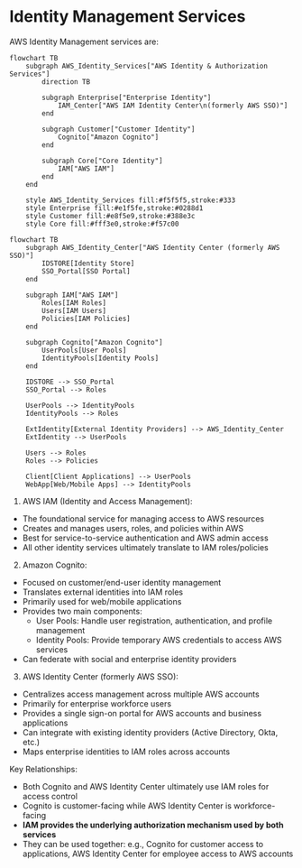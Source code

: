 # Identity Management Services

AWS Identity Management services are:



```mermaid
flowchart TB
    subgraph AWS_Identity_Services["AWS Identity & Authorization Services"]
        direction TB
        
        subgraph Enterprise["Enterprise Identity"]
            IAM_Center["AWS IAM Identity Center\n(formerly AWS SSO)"]
        end
        
        subgraph Customer["Customer Identity"]
            Cognito["Amazon Cognito"]
        end
        
        subgraph Core["Core Identity"]
            IAM["AWS IAM"]
        end
    end

    style AWS_Identity_Services fill:#f5f5f5,stroke:#333
    style Enterprise fill:#e1f5fe,stroke:#0288d1
    style Customer fill:#e8f5e9,stroke:#388e3c
    style Core fill:#fff3e0,stroke:#f57c00
```

```mermaid
flowchart TB
    subgraph AWS_Identity_Center["AWS Identity Center (formerly AWS SSO)"]
        IDSTORE[Identity Store]
        SSO_Portal[SSO Portal]
    end
    
    subgraph IAM["AWS IAM"]
        Roles[IAM Roles]
        Users[IAM Users]
        Policies[IAM Policies]
    end
    
    subgraph Cognito["Amazon Cognito"]
        UserPools[User Pools]
        IdentityPools[Identity Pools]
    end

    IDSTORE --> SSO_Portal
    SSO_Portal --> Roles
    
    UserPools --> IdentityPools
    IdentityPools --> Roles
    
    ExtIdentity[External Identity Providers] --> AWS_Identity_Center
    ExtIdentity --> UserPools
    
    Users --> Roles
    Roles --> Policies
    
    Client[Client Applications] --> UserPools
    WebApp[Web/Mobile Apps] --> IdentityPools
```



1. AWS IAM (Identity and Access Management):

* The foundational service for managing access to AWS resources
* Creates and manages users, roles, and policies within AWS
* Best for service-to-service authentication and AWS admin access
* All other identity services ultimately translate to IAM roles/policies

2. Amazon Cognito:

* Focused on customer/end-user identity management
* Translates external identities into IAM roles
* Primarily used for web/mobile applications
* Provides two main components:
  * User Pools: Handle user registration, authentication, and profile management
  * Identity Pools: Provide temporary AWS credentials to access AWS services
* Can federate with social and enterprise identity providers

3. AWS Identity Center (formerly AWS SSO):

* Centralizes access management across multiple AWS accounts
* Primarily for enterprise workforce users
* Provides a single sign-on portal for AWS accounts and business applications
* Can integrate with existing identity providers (Active Directory, Okta, etc.)
* Maps enterprise identities to IAM roles across accounts

Key Relationships:

* Both Cognito and AWS Identity Center ultimately use IAM roles for access control
* Cognito is customer-facing while AWS Identity Center is workforce-facing
* **IAM provides the underlying authorization mechanism used by both services**
* They can be used together: e.g., Cognito for customer access to applications, AWS Identity Center for employee access to AWS accounts

